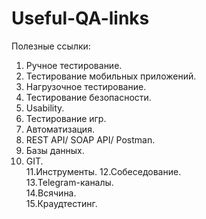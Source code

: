 # Useful-QA-links

Полезные ссылки:

1.  Ручное тестирование.
2.  Тестирование мобильных приложений.
3.  Нагрузочное тестирование.
4.  Тестирование безопасности.
5.  Usability.
6.  Тестирование игр.
7.  Автоматизация.
8.  REST API/ SOAP API/ Postman.
9.  Базы данных.
10. GIT.<br>
11.Инструменты. 
12.Собеседование.<br>
13.Telegram-каналы.<br>
14.Всячина.<br>
15.Краудтестинг.
